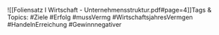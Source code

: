 
![[Foliensatz I Wirtschaft - Unternehmensstruktur.pdf#page=4]]Tags & Topics:
   #Ziele
   #Erfolg
   #mussVermg
   #WirtschaftsjahresVermgen
   #HandelnErreichung
   #Gewinnnegativer